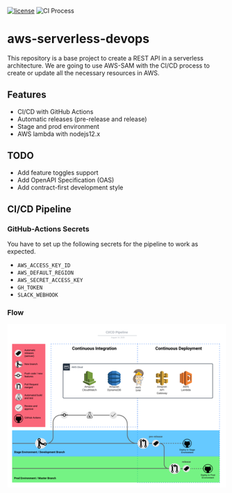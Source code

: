 [![license](https://img.shields.io/github/license/fabidick22/aws-serverless-devops)](https://github.com/fabidick22/aws-serverless-devops/blob/develop/LICENSE)
![CI Process](https://github.com/fabidick22/aws-serverless-devops/workflows/CI%20Process/badge.svg)

# aws-serverless-devops
This repository is a base project to create a REST API in a serverless architecture. We are going to use AWS-SAM with the CI/CD process to create or update all the necessary resources in AWS.

## Features
- CI/CD with GitHub Actions
- Automatic releases (pre-release and release)
- Stage and prod environment
- AWS lambda with nodejs12.x 

## TODO
- Add feature toggles support
- Add OpenAPI Specification (OAS)
- Add contract-first development style

## CI/CD Pipeline
### GitHub-Actions Secrets
You have to set up the following secrets for the pipeline to work as expected.
- `AWS_ACCESS_KEY_ID`
- `AWS_DEFAULT_REGION`
- `AWS_SECRET_ACCESS_KEY`
- `GH_TOKEN`
- `SLACK_WEBHOOK`

### Flow
![DevOps Pipeline](https://raw.githubusercontent.com/fabidick22/aws-serverless-devops/master/.docs/images/devops.png)